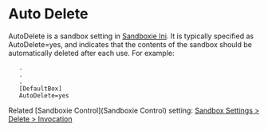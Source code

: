 # Auto Delete 

AutoDelete is a sandbox setting in [Sandboxie Ini](SandboxieIni.md). It is typically specified as AutoDelete=yes, and indicates that the contents of the sandbox should be automatically deleted after each use. For example:
```
   .
   .
   .
   [DefaultBox]
   AutoDelete=yes
```

Related [Sandboxie Control](Sandboxie Control) setting: [Sandbox Settings > Delete > Invocation](DeleteSettings.md#invocation)

